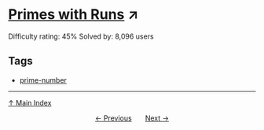 # [Primes with Runs](https://projecteuler.net/problem=111) ↗️

Difficulty rating: 45%
Solved by: 8,096 users
## Tags

- [prime-number](../tags/prime-number.md)



---

[↑ Main Index](../README.md)


<div align=center><a href='110.md'>← Previous</a> &nbsp;&nbsp; &nbsp;&nbsp;  <a href='112.md'>Next →</a></div>
